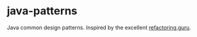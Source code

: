 # java-patterns
Java common design patterns.
Inspired by the excellent [refactoring.guru](https://refactoring.guru/).
